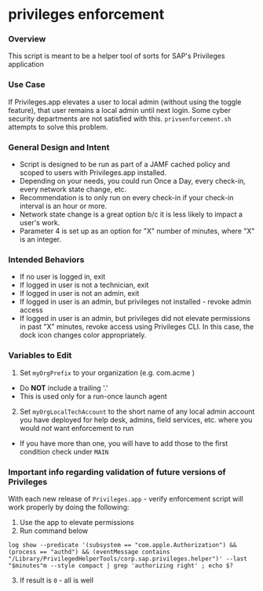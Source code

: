 # privileges enforcement

### Overview
This script is meant to be a helper tool of sorts for SAP's Privileges application

### Use Case
If Privileges.app elevates a user to local admin (without using the toggle feature), that user remains a local admin until next login.  Some cyber security departments are not satisfied with this.  `privsenforcement.sh` attempts to solve this problem.

### General Design and Intent
- Script is designed to be run as part of a JAMF cached policy and scoped to users with Privileges.app installed.  
- Depending on your needs, you could run Once a Day, every check-in, every network state change, etc.  
- Recommendation is to only run on every check-in if your check-in interval is an hour or more.  
- Network state change is a great option b/c it is less likely to impact a user's work.  
- Parameter 4 is set up as an option for "X" number of minutes, where "X" is an integer.

### Intended Behaviors
- If no user is logged in, exit  
- If logged in user is not a technician, exit
- If logged in user is not an admin, exit  
- If logged in user is an admin, but privileges not installed - revoke admin access  
- If logged in user is an admin, but privileges did not elevate permissions in past "X" minutes, revoke access using Privileges CLI.  In this case, the dock icon changes color appropriately.  

### Variables to Edit
1. Set `myOrgPrefix` to your organization (e.g. com.acme )
- Do __NOT__ include a trailing '.'
- This is used only for a run-once launch agent  
2. Set `myOrgLocalTechAccount` to the short name of any local admin account you have deployed for help desk, admins, field services, etc. where you would _not_ want enforcement to run  
- If you have more than one, you will have to add those to the first condition check under `MAIN`  

### Important info regarding validation of future versions of Privileges
With each new release of `Privileges.app` - verify enforcement script will work properly by doing the following:

1. Use the app to elevate permissions
2. Run command below

`log show --predicate '(subsystem == "com.apple.Authorization") && (process == "authd") && (eventMessage contains "/Library/PrivilegedHelperTools/corp.sap.privileges.helper")' --last "$minutes"m --style compact | grep 'authorizing right' ; echo $?`

3. If result is `0` - all is well

